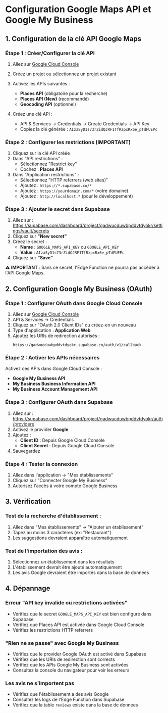 # Configuration Google Maps API et Google My Business

## 1. Configuration de la clé API Google Maps

### Étape 1 : Créer/Configurer la clé API
1. Allez sur [Google Cloud Console](https://console.cloud.google.com/)
2. Créez un projet ou sélectionnez un projet existant
3. Activez les APIs suivantes :
   - **Places API** (obligatoire pour la recherche)
   - **Places API (New)** (recommandé)
   - **Geocoding API** (optionnel)

4. Créez une clé API :
   - API & Services → Credentials → Create Credentials → API Key
   - Copiez la clé générée : `AIzaSyD1s73rZidQJRF1TfRzpxRx6e_pTdFUEPc`

### Étape 2 : Configurer les restrictions (IMPORTANT)
1. Cliquez sur la clé API créée
2. Dans "API restrictions" :
   - Sélectionnez "Restrict key"
   - Cochez : **Places API**
3. Dans "Application restrictions" :
   - Sélectionnez "HTTP referrers (web sites)"
   - Ajoutez : `https://*.supabase.co/*`
   - Ajoutez : `https://yourdomain.com/*` (votre domaine)
   - Ajoutez : `http://localhost:*` (pour le développement)

### Étape 3 : Ajouter le secret dans Supabase
1. Allez sur : https://supabase.com/dashboard/project/gadwucduwbpddvtdyokr/settings/vault/secrets
2. Cliquez sur **"New secret"**
3. Créez le secret :
   - **Name** : `GOOGLE_MAPS_API_KEY` ou `GOOGLE_API_KEY`
   - **Value** : `AIzaSyD1s73rZidQJRF1TfRzpxRx6e_pTdFUEPc`
4. Cliquez sur **"Save"**

⚠️ **IMPORTANT** : Sans ce secret, l'Edge Function ne pourra pas accéder à l'API Google Maps.

## 2. Configuration Google My Business (OAuth)

### Étape 1 : Configurer OAuth dans Google Cloud Console
1. Allez sur [Google Cloud Console](https://console.cloud.google.com/)
2. API & Services → Credentials
3. Cliquez sur "OAuth 2.0 Client IDs" ou créez-en un nouveau
4. Type d'application : **Application Web**
5. Ajoutez les URIs de redirection autorisés :
   ```
   https://gadwucduwbpddvtdyokr.supabase.co/auth/v1/callback
   ```

### Étape 2 : Activer les APIs nécessaires
Activez ces APIs dans Google Cloud Console :
- **Google My Business API**
- **My Business Business Information API**
- **My Business Account Management API**

### Étape 3 : Configurer OAuth dans Supabase
1. Allez sur : https://supabase.com/dashboard/project/gadwucduwbpddvtdyokr/auth/providers
2. Activez le provider **Google**
3. Ajoutez :
   - **Client ID** : Depuis Google Cloud Console
   - **Client Secret** : Depuis Google Cloud Console
4. Sauvegardez

### Étape 4 : Tester la connexion
1. Allez dans l'application → "Mes établissements"
2. Cliquez sur "Connecter Google My Business"
3. Autorisez l'accès à votre compte Google Business

## 3. Vérification

### Test de la recherche d'établissement :
1. Allez dans "Mes établissements" → "Ajouter un établissement"
2. Tapez au moins 3 caractères (ex: "Restaurant")
3. Les suggestions devraient apparaître automatiquement

### Test de l'importation des avis :
1. Sélectionnez un établissement dans les résultats
2. L'établissement devrait être ajouté automatiquement
3. Les avis Google devraient être importés dans la base de données

## 4. Dépannage

### Erreur "API key invalide ou restrictions activées"
- Vérifiez que le secret `GOOGLE_MAPS_API_KEY` est bien configuré dans Supabase
- Vérifiez que Places API est activée dans Google Cloud Console
- Vérifiez les restrictions HTTP referrers

### "Rien ne se passe" avec Google My Business
- Vérifiez que le provider Google OAuth est activé dans Supabase
- Vérifiez que les URIs de redirection sont corrects
- Vérifiez que les APIs Google My Business sont activées
- Consultez la console du navigateur pour voir les erreurs

### Les avis ne s'importent pas
- Vérifiez que l'établissement a des avis Google
- Consultez les logs de l'Edge Function dans Supabase
- Vérifiez que la table `reviews` existe dans la base de données
